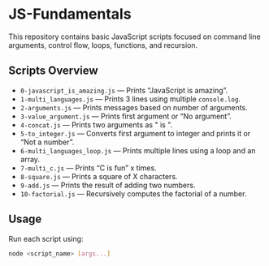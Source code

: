 # JS-Fundamentals

This repository contains basic JavaScript scripts focused on command line arguments, control flow, loops, functions, and recursion.

## Scripts Overview

- `0-javascript_is_amazing.js` — Prints “JavaScript is amazing”.
- `1-multi_languages.js` — Prints 3 lines using multiple `console.log`.
- `2-arguments.js` — Prints messages based on number of arguments.
- `3-value_argument.js` — Prints first argument or “No argument”.
- `4-concat.js` — Prints two arguments as "<arg1> is <arg2>".
- `5-to_integer.js` — Converts first argument to integer and prints it or “Not a number”.
- `6-multi_languages_loop.js` — Prints multiple lines using a loop and an array.
- `7-multi_c.js` — Prints “C is fun” x times.
- `8-square.js` — Prints a square of X characters.
- `9-add.js` — Prints the result of adding two numbers.
- `10-factorial.js` — Recursively computes the factorial of a number.

## Usage

Run each script using:

```bash
node <script_name> [args...]

